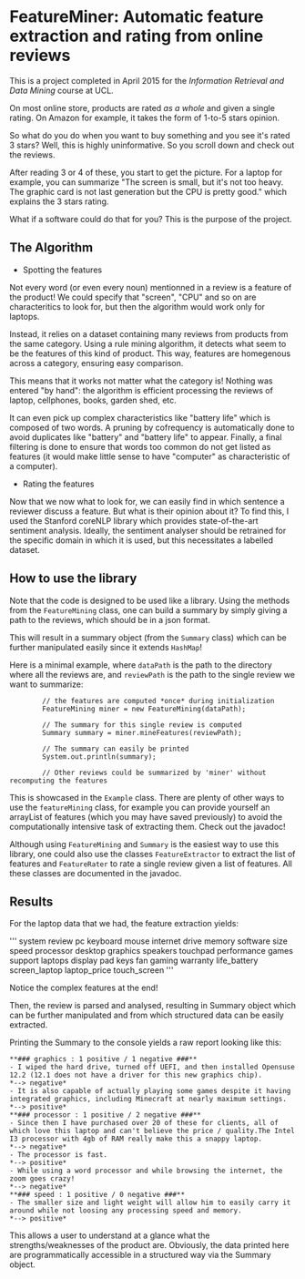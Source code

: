 # FeatureMiner: Automatic feature extraction and rating from online reviews

This is a project completed in April 2015 for the *Information Retrieval and Data Mining* course at UCL.

On most online store, products are rated *as a whole* and given a single rating. On Amazon for example, it takes the form of 1-to-5 stars opinion.

So what do you do when you want to buy something and you see it's rated 3 stars? Well, this is highly uninformative. So you scroll down and check out the reviews.

After reading 3 or 4 of these, you start to get the picture. For a laptop for example, you can summarize "The screen is small, but it's not too heavy. The graphic card is not last generation but the CPU is pretty good." which explains the 3 stars rating.

What if a software could do that for you? This is the purpose of the project.  

## The Algorithm

* Spotting the features

Not every word (or even every noun) mentionned in a review is a feature of the product! We could specify that "screen", "CPU" and so on are characteritics to look for, but then the algorithm would work only for laptops.

Instead, it relies on a dataset containing many reviews from products from the same category. Using a rule mining algorithm, it detects what seem to be the features of this kind of product. This way, features are homegenous across a category, ensuring easy comparison.

This means that it works not matter what the category is! Nothing was entered "by hand": the algorithm is efficient processing the reviews of laptop, cellphones, books, garden shed, etc.

It can even pick up complex characteristics like "battery life" which is composed of two words. A pruning by cofrequency is automatically done to avoid duplicates like "battery" and "battery life" to appear. Finally, a final filtering is done to ensure that words too common do not get listed as features (it would make little sense to have "computer" as characteristic of a computer).


* Rating the features

Now that we now what to look for, we can easily find in which sentence a reviewer discuss a feature. But what is their opinion about it? To find this, I used the Stanford coreNLP library which provides state-of-the-art sentiment analysis. Ideally, the sentiment analyser should be retrained for the specific domain in which it is used, but this necessitates a labelled dataset.

## How to use the library

Note that the code is designed to be used like a library. Using the methods from the `FeatureMining` class, one can build a summary by simply giving a path to the reviews, which should be in a json format. 

This will result in a summary object (from the `Summary` class) which can be further manipulated easily since it extends `HashMap`!

Here is a minimal example, where `dataPath` is the path to the directory where all the reviews are, and `reviewPath` is the path to the single review we want to summarize:

```
		// the features are computed *once* during initialization
		FeatureMining miner = new FeatureMining(dataPath);

		// The summary for this single review is computed
		Summary summary = miner.mineFeatures(reviewPath);
		
		// The summary can easily be printed
		System.out.println(summary);
		
		// Other reviews could be summarized by 'miner' without recomputing the features
```
This is showcased in the `Example` class. There are plenty of other ways to use the `featureMining` class, for example you can provide yourself an arrayList of features (which you may have saved previously) to avoid the computationally intensive task of extracting them. Check out the javadoc!

Although using `FeatureMining` and `Summary` is the easiest way to use this library, one could also use the classes `FeatureExtractor` to extract the list of features and `FeatureRater` to rate a single review given a list of features. All these classes are documented in the javadoc.

## Results

For the laptop data that we had, the feature extraction yields:

'''
system 
review
pc
keyboard
mouse
internet
drive
memory
software
size
speed
processor
desktop
graphics
speakers
touchpad
performance
games
support
laptops
display
pad
keys
fan
gaming
warranty
life_battery
screen_laptop
laptop_price
touch_screen
'''

Notice the complex features at the end!

Then, the review is parsed and analysed, resulting in Summary object which can be further manipulated and from which structured data can be easily extracted.

Printing the Summary to the console yields a raw report looking like this:

```
**### graphics : 1 positive / 1 negative ###**
- I wiped the hard drive, turned off UEFI, and then installed Opensuse 12.2 (12.1 does not have a driver for this new graphics chip).
*--> negative*
- It is also capable of actually playing some games despite it having integrated graphics, including Minecraft at nearly maximum settings.
*--> positive*
**### processor : 1 positive / 2 negative ###**
- Since then I have purchased over 20 of these for clients, all of which love this laptop and can't believe the price / quality.The Intel I3 processor with 4gb of RAM really make this a snappy laptop.
*--> negative*
- The processor is fast.
*--> positive*
- While using a word processor and while browsing the internet, the zoom goes crazy!
*--> negative*
**### speed : 1 positive / 0 negative ###**
- The smaller size and light weight will allow him to easily carry it around while not loosing any processing speed and memory.
*--> positive*
```

This allows a user to understand at a glance what the strengths/weaknesses of the product are. Obviously, the data printed here are programmatically accessible in a structured way via the Summary object.

 
 
